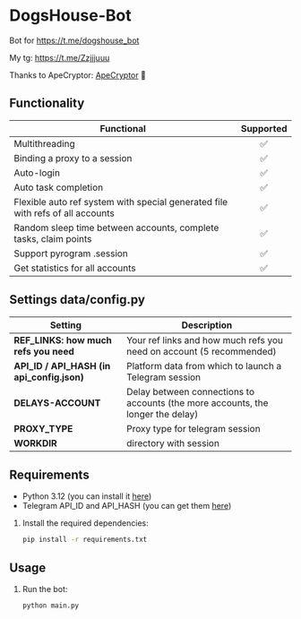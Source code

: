 # DogsHouse-Bot
Bot for https://t.me/dogshouse_bot

My tg: https://t.me/Zzjjjuuu

Thanks to ApeCryptor:
[ApeCryptor](https://t.me/+_xCNXumUNWJkYjAy "ApeCryptor") 🦧

## Functionality
| Functional                                                       | Supported |
|------------------------------------------------------------------|:---------:|
| Multithreading                                                   |     ✅     |
| Binding a proxy to a session                                     |     ✅     |
| Auto-login                                                       |     ✅     |
| Auto task completion | ✅ |
| Flexible auto ref system with special generated file with refs of all accounts |  ✅ |
| Random sleep time between accounts, complete tasks, claim points |     ✅     |
| Support pyrogram .session                                        |     ✅     |
| Get statistics for all accounts                                  |     ✅     |

## Settings data/config.py
| Setting                      | Description                                                                                    |
|------------------------------|------------------------------------------------------------------------------------------------|
| **REF_LINKS: how much refs you need** | Your ref links and how much refs you need on account (5 recommended) |  
| **API_ID / API_HASH (in api_config.json)**        | Platform data from which to launch a Telegram session                                          |
| **DELAYS-ACCOUNT**           | Delay between connections to accounts (the more accounts, the longer the delay)                |
| **PROXY_TYPE**               | Proxy type for telegram session                                                                |
| **WORKDIR**                  | directory with session                                                                         |

## Requirements
- Python 3.12 (you can install it [here](https://www.python.org/downloads/release/python-390/)) 
- Telegram API_ID and API_HASH (you can get them [here](https://my.telegram.org/auth))

1. Install the required dependencies:
   ```bash
   pip install -r requirements.txt
   ```
   
## Usage
1. Run the bot:
   ```bash
   python main.py
   ```
